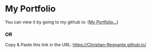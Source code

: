 # My Portfolio
You can view it by going to my github io: ([My Portfolio...](https://Christian-Regnante.github.io/))

### OR
Copy & Paste this link in the URL: https://Christian-Regnante.github.io/
